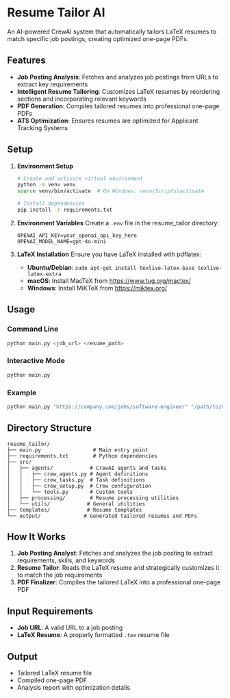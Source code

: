# Resume Tailor AI

An AI-powered CrewAI system that automatically tailors LaTeX resumes to match specific job postings, creating optimized one-page PDFs.

## Features

- **Job Posting Analysis**: Fetches and analyzes job postings from URLs to extract key requirements
- **Intelligent Resume Tailoring**: Customizes LaTeX resumes by reordering sections and incorporating relevant keywords
- **PDF Generation**: Compiles tailored resumes into professional one-page PDFs
- **ATS Optimization**: Ensures resumes are optimized for Applicant Tracking Systems

## Setup

1. **Environment Setup**
   ```bash
   # Create and activate virtual environment
   python -m venv venv
   source venv/bin/activate  # On Windows: venv\Scripts\activate
   
   # Install dependencies
   pip install -r requirements.txt
   ```

2. **Environment Variables**
   Create a `.env` file in the resume_tailor directory:
   ```
   OPENAI_API_KEY=your_openai_api_key_here
   OPENAI_MODEL_NAME=gpt-4o-mini
   ```

3. **LaTeX Installation**
   Ensure you have LaTeX installed with pdflatex:
   - **Ubuntu/Debian**: `sudo apt-get install texlive-latex-base texlive-latex-extra`
   - **macOS**: Install MacTeX from https://www.tug.org/mactex/
   - **Windows**: Install MiKTeX from https://miktex.org/

## Usage

### Command Line
```bash
python main.py <job_url> <resume_path>
```

### Interactive Mode
```bash
python main.py
```

### Example
```bash
python main.py "https://company.com/jobs/software-engineer" "/path/to/my/resume.tex"
```

## Directory Structure

```
resume_tailor/
├── main.py                 # Main entry point
├── requirements.txt        # Python dependencies
├── src/
│   ├── agents/            # CrewAI agents and tasks
│   │   ├── crew_agents.py # Agent definitions
│   │   ├── crew_tasks.py  # Task definitions
│   │   ├── crew_setup.py  # Crew configuration
│   │   └── tools.py       # Custom tools
│   ├── processing/        # Resume processing utilities
│   └── utils/            # General utilities
├── templates/            # Resume templates
└── output/              # Generated tailored resumes and PDFs
```

## How It Works

1. **Job Posting Analyst**: Fetches and analyzes the job posting to extract requirements, skills, and keywords
2. **Resume Tailor**: Reads the LaTeX resume and strategically customizes it to match the job requirements
3. **PDF Finalizer**: Compiles the tailored LaTeX into a professional one-page PDF

## Input Requirements

- **Job URL**: A valid URL to a job posting
- **LaTeX Resume**: A properly formatted `.tex` resume file

## Output

- Tailored LaTeX resume file
- Compiled one-page PDF
- Analysis report with optimization details